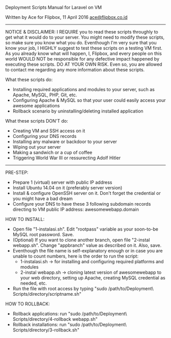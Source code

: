 Deployment Scripts Manual for Laravel on VM

Written by Ace for Flipbox, 11 April 2016
ace@flipbox.co.id

------------------------------

NOTICE & DISCLAIMER:
I REQUIRE you to read these scripts throughly to get what it would do to your server. You might need to modify these scripts, so make sure you know what you do.
Eventhough I'm very sure that you know your job, I HIGHLY suggest to test these scripts on a testing VM first.
As you already know what will happen, I, Flipbox, and every people on this world WOULD NOT be responsible for any defective impact happened by executing these scripts. DO AT YOUR OWN RISK. Even so, you are allowed to contact me regarding any more information about these scripts.

What these scripts do:
- Installing required applications and modules to your server, such as Apache, MySQL, PHP, Git, etc.
- Configuring Apache & MySQL so that your user could easily access your awesome applications
- Rollback scenario by uninstalling/deleting installed application

What these scripts DON'T do:
- Creating VM and SSH access on it
- Configuring your DNS records
- Installing any malware or backdoor to your server
- Wiping out your server
- Making a sandwich or a cup of coffee
- Triggering World War III or ressurecting Adolf Hitler

----

PRE-STEP:
- Prepare 1 (virtual) server with public IP address
- Install Ubuntu 14.04 on it (preferably server version)
- Install & configure OpenSSH server on it. Don't forget the credential or you might have a bad dream
- Configure your DNS to have these 3 following subdomain records directing to VM public IP address: awesomewebapp.domain

HOW TO INSTALL:
- Open file "1-instalasi.sh". Edit "rootpass" variable as your soon-to-be MySQL root password. Save.
- (Optional) If you want to clone another branch, open file "2-instal webapp.sh". Change "appbranch" value as described on it. Also, save.
- Eventhough the file name is self-explanatory enough or in case you are unable to count numbers, here is the order to run the script:
	- 1-instalasi.sh -> for installing and configuring required platforms and modules
	- 2-instal webapp.sh -> cloning latest version of awesomewebapp to your web directory, setting up Apache, creating MySQL credential as needed, etc.
- Run the file with root access by typing "sudo /path/to/Deployment\ Scripts/directory/scriptname.sh"

HOW TO ROLLBACK:
- Rollback applications: run "sudo /path/to/Deployment\ Scripts/directory/4-rollback webapp.sh"
- Rollback installations: run "sudo /path/to/Deployment\ Scripts/directory/3-rollback.sh"
